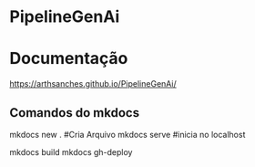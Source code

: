 
# PipelineGenAi

# Documentação

https://arthsanches.github.io/PipelineGenAi/


## Comandos do mkdocs
mkdocs new .  #Cria Arquivo
mkdocs serve #inicia no localhost

mkdocs build
mkdocs gh-deploy

